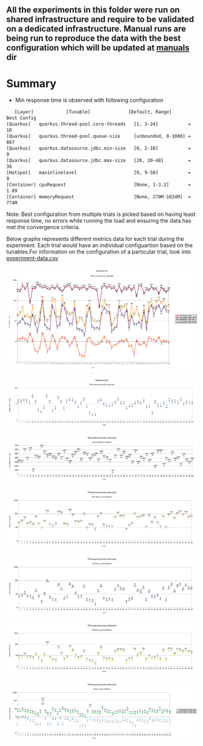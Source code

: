 ## All the experiments in this folder were run on shared infrastructure and require to be validated on a dedicated infrastructure. Manual runs are being run to reproduce the data with the best configuration which will be updated at [manuals](https://github.com/kruize/autotune-results/tree/main/techempower/experiment-2/manuals) dir

# Summary
- Min response time is observed with following configuration
```
   [Layer]            [Tunable]              [Default, Range]      Best Config
[Quarkus]   quarkus.thread-pool.core-threads   [1, 3-24]           =     10
[Quarkus]   quarkus.thread-pool.queue-size     [unbounded, 0-1000] =   867
[Quarkus]   quarkus.datasource.jdbc.min-size   [0, 2-10]           =     9
[Quarkus]   quarkus.datasource.jdbc.max-size   [20, 20-48]         =    36
[Hotspot]   maxinlinelevel                     [9, 9-50]           =    9
[Container] cpuRequest                         [None, 1-3.2]       =  1.09
[Container] memoryRequest                      [None, 270M-1024M]  =  774M
```
Note: Best configuration from multiple trials is picked based on having least response time, no errors while running the load and ensuring the data has met the convergence criteria.

Below graphs represents different metrics data for each trial during the experiment. Each trial would have an individual configuartion based on the tunables.For information on the configuration of a particular trial, look into [experiment-data.csv](/experiment-data.csv)


![Responsetime](responsetimes.png)

![Responsetime Vs Trials](responsetimeVStrials.png)

![MaxResponsetime Vs Trials](maxresponsetimeVStrials.png)

![99.9 percentile latency Vs Trials](latency999pVStrials.png)

![99 percentile latency Vs Trials](latency99pVStrials.png)

![98 percentile latency Vs Trials](latency98pVStrials.png)

![50 nad 95 percentile latency Vs Trials](latency50p95pVStrials.png)

